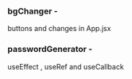 ### bgChanger -
 buttons and changes in App.jsx
 
### passwordGenerator - 
useEffect , useRef and useCallback
